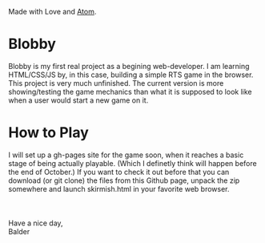 Made with Love and [Atom](https://atom.io/).

# Blobby

Blobby is my first real project as a begining web-developer. I am learning HTML/CSS/JS by, in this case, building a simple RTS game in the browser.
This project is very much unfinished. The current version is more showing/testing the game mechanics than what it is supposed to look like when a user would start a new game on it.


# How to Play

I will set up a gh-pages site for the game soon, when it reaches a basic stage of being actually playable. (Which I definetly think will happen before the end of October.)
If you want to check it out before that you can download (or git clone) the files from this Github page, unpack the zip somewhere and launch skirmish.html in your favorite web browser.
<br><br>
<br><br>
Have a nice day,  
Balder
